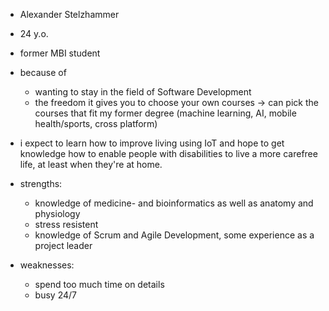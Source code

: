 - Alexander Stelzhammer
- 24 y.o.
- former MBI student
- because of 
    * wanting to stay in the field of Software Development
    * the freedom it gives you to choose your own courses
        -> can pick the courses that fit my former degree (machine learning, AI, mobile health/sports, cross platform)

- i expect to learn how to improve living using IoT and hope to get knowledge how to enable people with disabilities
  to live a more carefree life, at least when they're at home.

- strengths: 
    * knowledge of medicine- and bioinformatics as well as anatomy and physiology
    * stress resistent
    * knowledge of Scrum and Agile Development, some experience as a project leader

- weaknesses:
    * spend too much time on details
    * busy 24/7